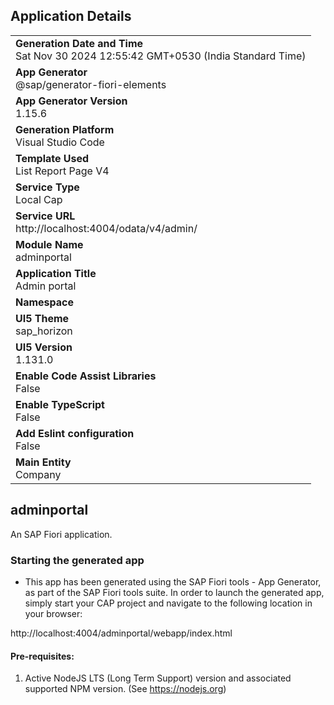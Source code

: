 ## Application Details
|               |
| ------------- |
|**Generation Date and Time**<br>Sat Nov 30 2024 12:55:42 GMT+0530 (India Standard Time)|
|**App Generator**<br>@sap/generator-fiori-elements|
|**App Generator Version**<br>1.15.6|
|**Generation Platform**<br>Visual Studio Code|
|**Template Used**<br>List Report Page V4|
|**Service Type**<br>Local Cap|
|**Service URL**<br>http://localhost:4004/odata/v4/admin/|
|**Module Name**<br>adminportal|
|**Application Title**<br>Admin portal|
|**Namespace**<br>|
|**UI5 Theme**<br>sap_horizon|
|**UI5 Version**<br>1.131.0|
|**Enable Code Assist Libraries**<br>False|
|**Enable TypeScript**<br>False|
|**Add Eslint configuration**<br>False|
|**Main Entity**<br>Company|

## adminportal

An SAP Fiori application.

### Starting the generated app

-   This app has been generated using the SAP Fiori tools - App Generator, as part of the SAP Fiori tools suite.  In order to launch the generated app, simply start your CAP project and navigate to the following location in your browser:

http://localhost:4004/adminportal/webapp/index.html

#### Pre-requisites:

1. Active NodeJS LTS (Long Term Support) version and associated supported NPM version.  (See https://nodejs.org)


